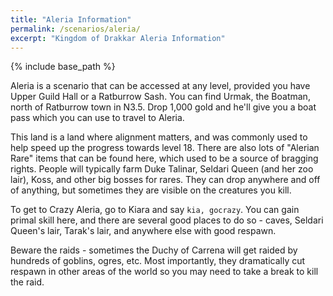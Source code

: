 ```yaml
---
title: "Aleria Information"
permalink: /scenarios/aleria/
excerpt: "Kingdom of Drakkar Aleria Information"
---
```


{% include base_path %}

Aleria is a scenario that can be accessed at any level, provided you have Upper Guild Hall or a Ratburrow Sash. You can find Urmak, the Boatman, north of Ratburrow town in N3.5. Drop 1,000 gold and he'll give you a boat pass which you can use to travel to Aleria.

This land is a land where alignment matters, and was commonly used to help speed up the progress towards level 18. There are also lots of "Alerian Rare" items that can be found here, which used to be a source of bragging rights. People will typically farm Duke Talinar, Seldari Queen (and her zoo lair), Koss, and other big bosses for rares. They can drop anywhere and off of anything, but sometimes they are visible on the creatures you kill.

To get to Crazy Aleria, go to Kiara and say `kia, gocrazy`. You can gain primal skill here, and there are several good places to do so - caves, Seldari Queen's lair, Tarak's lair, and anywhere else with good respawn.

Beware the raids - sometimes the Duchy of Carrena will get raided by hundreds of goblins, ogres, etc. Most importantly, they dramatically cut respawn in other areas of the world so you may need to take a break to kill the raid.
